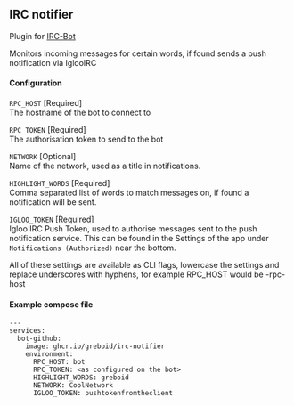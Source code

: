 ## IRC notifier

Plugin for [IRC-Bot](https://github.com/greboid/irc-bot)

Monitors incoming messages for certain words, if found sends a push notification via IglooIRC

#### Configuration

`RPC_HOST` [Required]  
The hostname of the bot to connect to

`RPC_TOKEN` [Required]  
The authorisation token to send to the bot

`NETWORK` [Optional]   
Name of the network, used as a title in notifications.

`HIGHLIGHT_WORDS` [Required]  
Comma separated list of words to match messages on, if found a notification will be sent.

`IGLOO_TOKEN` [Required]  
Igloo IRC Push Token, used to authorise messages sent to the push notification service.  This can be found in the Settings of the app under `Notifications (Authorized)` near the bottom.

All of these settings are available as CLI flags, lowercase the settings and replace underscores with hyphens, for example RPC_HOST would be -rpc-host

#### Example compose file

```
---
services:
  bot-github:
    image: ghcr.io/greboid/irc-notifier
    environment:
      RPC_HOST: bot
      RPC_TOKEN: <as configured on the bot>
      HIGHLIGHT_WORDS: greboid
      NETWORK: CoolNetwork
      IGLOO_TOKEN: pushtokenfromtheclient
```
